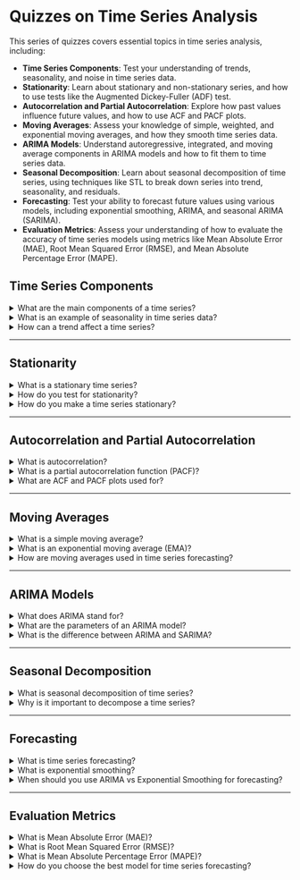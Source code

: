# Quizzes on Time Series Analysis

This series of quizzes covers essential topics in time series analysis, including:

- **Time Series Components**: Test your understanding of trends, seasonality, and noise in time series data.
- **Stationarity**: Learn about stationary and non-stationary series, and how to use tests like the Augmented Dickey-Fuller (ADF) test.
- **Autocorrelation and Partial Autocorrelation**: Explore how past values influence future values, and how to use ACF and PACF plots.
- **Moving Averages**: Assess your knowledge of simple, weighted, and exponential moving averages, and how they smooth time series data.
- **ARIMA Models**: Understand autoregressive, integrated, and moving average components in ARIMA models and how to fit them to time series data.
- **Seasonal Decomposition**: Learn about seasonal decomposition of time series, using techniques like STL to break down series into trend, seasonality, and residuals.
- **Forecasting**: Test your ability to forecast future values using various models, including exponential smoothing, ARIMA, and seasonal ARIMA (SARIMA).
- **Evaluation Metrics**: Assess your understanding of how to evaluate the accuracy of time series models using metrics like Mean Absolute Error (MAE), Root Mean Squared Error (RMSE), and Mean Absolute Percentage Error (MAPE).

## Time Series Components

<details>
<summary>What are the main components of a time series?</summary><br>
A time series can be decomposed into three main components:
1. **Trend**: The long-term direction of the series (upward, downward, or flat).
2. **Seasonality**: Regular, repeating patterns that occur over specific intervals (e.g., quarterly sales increases).
3. **Residual (Noise)**: Random fluctuations that are not explained by trend or seasonality.
</details>

<details>
<summary>What is an example of seasonality in time series data?</summary><br>
An example of seasonality would be retail sales that peak every December due to holiday shopping. This repeating annual pattern in sales data is a typical seasonal component.
</details>

<details>
<summary>How can a trend affect a time series?</summary><br>
A **trend** represents the long-term movement in the data over time. It can be upward (increasing values), downward (decreasing values), or stationary (no consistent change). For example, a rising trend in stock prices over several years indicates an overall upward movement despite short-term fluctuations.
</details>

---

## Stationarity

<details>
<summary>What is a stationary time series?</summary><br>
A **stationary time series** is one where the statistical properties (mean, variance, and autocorrelation) are constant over time. A stationary series does not exhibit trends or seasonality and is essential for many time series models, including ARIMA.
</details>

<details>
<summary>How do you test for stationarity?</summary><br>
The **Augmented Dickey-Fuller (ADF) test** is commonly used to test for stationarity. If the p-value of the test is less than a chosen significance level (e.g., 0.05), the null hypothesis (that the series is non-stationary) can be rejected, indicating that the series is stationary.
</details>

<details>
<summary>How do you make a time series stationary?</summary><br>
To make a time series stationary, you can:
1. **Differencing**: Subtracting each observation from the previous one to remove trends.
2. **De-trending**: Removing the trend component.
3. **Log transformation**: Reducing variance by applying a logarithmic transformation to the data.
4. **Seasonal differencing**: Subtracting observations from the corresponding value in the previous season to remove seasonality.
</details>

---

## Autocorrelation and Partial Autocorrelation

<details>
<summary>What is autocorrelation?</summary><br>
**Autocorrelation** is the correlation of a time series with a lagged version of itself. It measures how current values of the series relate to past values. Positive autocorrelation indicates that high values tend to follow high values, and negative autocorrelation indicates that high values follow low values.
</details>

<details>
<summary>What is a partial autocorrelation function (PACF)?</summary><br>
The **partial autocorrelation function (PACF)** measures the correlation between the current time series value and its lagged values, controlling for the values of the time series at shorter lags. PACF helps identify the number of autoregressive (AR) terms needed in an ARIMA model.
</details>

<details>
<summary>What are ACF and PACF plots used for?</summary><br>
**ACF (Autocorrelation Function) plots** show how the correlation between time series values decreases as the lag increases, while **PACF plots** show the partial correlation at each lag, adjusting for earlier lags. These plots are used to identify the appropriate parameters for ARIMA models.
</details>

---

## Moving Averages

<details>
<summary>What is a simple moving average?</summary><br>
A **simple moving average (SMA)** is the unweighted mean of a fixed number of past observations. It smooths out fluctuations in a time series by averaging over a sliding window of previous values, making it easier to identify trends.
The formula is:
\[ \text{SMA}_t = \frac{1}{n} \sum_{i=t-n+1}^{t} X_i \]
where \(n\) is the window size.
</details>

<details>
<summary>What is an exponential moving average (EMA)?</summary><br>
An **exponential moving average (EMA)** gives more weight to recent observations compared to older ones, making it more responsive to changes in the time series. The EMA is calculated recursively, using a smoothing factor that controls how much weight is given to recent data points.
</details>

<details>
<summary>How are moving averages used in time series forecasting?</summary><br>
**Moving averages** smooth out short-term fluctuations in time series data, making it easier to identify underlying trends and seasonality. In forecasting, they are often used to estimate future values by extrapolating current trends or to remove noise from the data.
</details>

---

## ARIMA Models

<details>
<summary>What does ARIMA stand for?</summary><br>
**ARIMA** stands for **AutoRegressive Integrated Moving Average**:
1. **AR (AutoRegressive)**: Uses past values (lags) to predict future values.
2. **I (Integrated)**: Involves differencing the data to make it stationary.
3. **MA (Moving Average)**: Uses past forecast errors to improve predictions.
ARIMA models are commonly used for time series forecasting when the data shows no strong seasonal component.
</details>

<details>
<summary>What are the parameters of an ARIMA model?</summary><br>
An ARIMA model is defined by three parameters:
1. **p**: The number of autoregressive (AR) terms.
2. **d**: The number of differences needed to make the series stationary.
3. **q**: The number of moving average (MA) terms.
The notation ARIMA(p, d, q) specifies how many terms are included for each component.
</details>

<details>
<summary>What is the difference between ARIMA and SARIMA?</summary><br>
**SARIMA (Seasonal ARIMA)** extends ARIMA by incorporating seasonality into the model. SARIMA includes additional parameters for seasonal autoregressive, seasonal differencing, and seasonal moving average components, denoted by (P, D, Q, m), where \(m\) is the length of the seasonal cycle. The full SARIMA model is expressed as ARIMA(p, d, q)(P, D, Q)_m.
</details>

---

## Seasonal Decomposition

<details>
<summary>What is seasonal decomposition of time series?</summary><br>
**Seasonal decomposition** breaks down a time series into its main components: **trend**, **seasonality**, and **residuals** (random fluctuations). Methods like **STL (Seasonal-Trend Decomposition using Loess)** are commonly used to separate these components, making it easier to understand and model the series.
</details>

<details>
<summary>Why is it important to decompose a time series?</summary><br>
Decomposing a time series allows you to better understand its structure by separating the trend, seasonal, and noise components. This is useful for improving forecasts and identifying underlying patterns, especially when the series has complex seasonal effects.
</details>

---

## Forecasting

<details>
<summary>What is time series forecasting?</summary><br>
**Time series forecasting** involves predicting future values based on historical time series data. Techniques like **ARIMA**, **SARIMA**, **Exponential Smoothing**, and **Prophet** are commonly used to generate forecasts by modeling the trend, seasonality, and noise in the data.
</details>

<details>
<summary>What is exponential smoothing?</summary><br>
**Exponential smoothing** is a time series forecasting method that assigns exponentially decreasing weights to past observations. The most common forms are:
1. **Simple Exponential Smoothing (SES)**: For series with no trend or seasonality.
2. **Holt’s Linear Trend Model**: For series with a trend but no seasonality.
3. **Holt-Winters Exponential Smoothing**: For series with both trend and seasonality.
</details>

<details>
<summary>When should you use ARIMA vs Exponential Smoothing for forecasting?</summary><br>
- **ARIMA** is preferred for non-seasonal data that requires differencing

 to achieve stationarity and for data with autocorrelated residuals.
- **Exponential Smoothing** (especially Holt-Winters) is more suited to data with a clear trend and seasonal components that are not autocorrelated.
The choice depends on the characteristics of the time series and the goal of the forecasting.
</details>

---

## Evaluation Metrics

<details>
<summary>What is Mean Absolute Error (MAE)?</summary><br>
**Mean Absolute Error (MAE)** is the average of the absolute differences between forecasted and actual values. It gives a linear measure of the magnitude of the errors, without considering their direction. The formula is:
\[ \text{MAE} = \frac{1}{n} \sum_{i=1}^{n} | y_i - \hat{y}_i | \]
where \(y_i\) are the actual values and \(\hat{y}_i\) are the forecasted values.
</details>

<details>
<summary>What is Root Mean Squared Error (RMSE)?</summary><br>
**Root Mean Squared Error (RMSE)** is the square root of the average squared differences between forecasted and actual values. RMSE gives more weight to larger errors, making it sensitive to outliers. The formula is:
\[ \text{RMSE} = \sqrt{\frac{1}{n} \sum_{i=1}^{n} (y_i - \hat{y}_i)^2} \]
</details>

<details>
<summary>What is Mean Absolute Percentage Error (MAPE)?</summary><br>
**Mean Absolute Percentage Error (MAPE)** expresses the accuracy of a forecast as a percentage, by taking the absolute difference between actual and forecasted values relative to the actual values. The formula is:
\[ \text{MAPE} = \frac{100}{n} \sum_{i=1}^{n} \left| \frac{y_i - \hat{y}_i}{y_i} \right| \]
MAPE is useful when comparing forecasting errors across different time series.
</details>

<details>
<summary>How do you choose the best model for time series forecasting?</summary><br>
The best model for time series forecasting is chosen based on several criteria, including:
1. **Low forecasting error**: Measured using metrics like MAE, RMSE, or MAPE.
2. **Fit to the data**: Evaluating how well the model captures the trend, seasonality, and residual components.
3. **Simplicity**: A simpler model with good performance may be preferred over a more complex model.
4. **Domain knowledge**: Understanding the context and characteristics of the data helps in choosing the right model (e.g., seasonal patterns).
</details>
